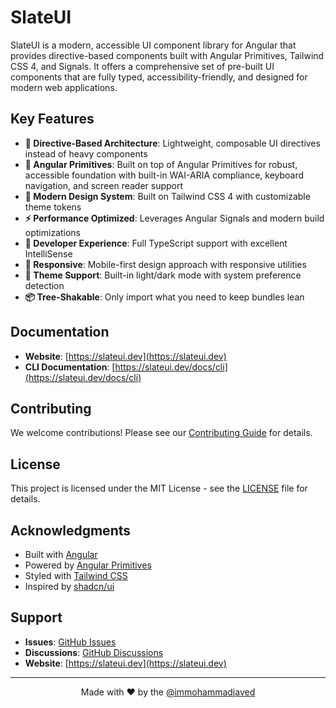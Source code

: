# SlateUI



SlateUI is a modern, accessible UI component library for Angular that provides directive-based components built with Angular Primitives, Tailwind CSS 4, and Signals. It offers a comprehensive set of pre-built UI components that are fully typed, accessibility-friendly, and designed for modern web applications.

## Key Features

- **🎯 Directive-Based Architecture**: Lightweight, composable UI directives instead of heavy components
- **🔧 Angular Primitives**: Built on top of Angular Primitives for robust, accessible foundation with built-in WAI-ARIA compliance, keyboard navigation, and screen reader support
- **🎨 Modern Design System**: Built on Tailwind CSS 4 with customizable theme tokens
- **⚡ Performance Optimized**: Leverages Angular Signals and modern build optimizations
- **🔧 Developer Experience**: Full TypeScript support with excellent IntelliSense
- **📱 Responsive**: Mobile-first design approach with responsive utilities
- **🌙 Theme Support**: Built-in light/dark mode with system preference detection
- **📦 Tree-Shakable**: Only import what you need to keep bundles lean

## Documentation

- **Website**: [https://slateui.dev](https://slateui.dev)
- **CLI Documentation**: [https://slateui.dev/docs/cli](https://slateui.dev/docs/cli)


## Contributing

We welcome contributions! Please see our [Contributing Guide](CONTRIBUTING.md) for details.

## License

This project is licensed under the MIT License - see the [LICENSE](LICENSE) file for details.

## Acknowledgments

- Built with [Angular](https://angular.io/)
- Powered by [Angular Primitives](https://ng-primitives.dev/)
- Styled with [Tailwind CSS](https://tailwindcss.com/)
- Inspired by [shadcn/ui](https://ui.shadcn.com/)

## Support

- **Issues**: [GitHub Issues](https://github.com/angularcafe/slateui/issues)
- **Discussions**: [GitHub Discussions](https://github.com/angularcafe/slateui/discussions)
- **Website**: [https://slateui.dev](https://slateui.dev)

---

<div align="center">

Made with ❤️ by the [@immohammadjaved](https://x.com/immohammadjaved)

</div>
